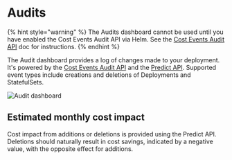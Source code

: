 # Audits

{% hint style="warning" %}
The Audits dashboard cannot be used until you have enabled the Cost Events Audit API via Helm. See the [Cost Events Audit API](/apis/apis-overview/cost-events-audit-api.md) doc for instructions.
{% endhint %}

The Audit dashboard provides a log of changes made to your deployment. It's powered by the [Cost Events Audit API](/apis/apis-overview/cost-events-audit-api.md) and the [Predict API](/apis/apis-overview/spec-cost-prediction-api.md). Supported event types include creations and deletions of Deployments and StatefulSets.

![Audit dashboard](/.gitbook/assets/audit.png)

## Estimated monthly cost impact

Cost impact from additions or deletions is provided using the Predict API. Deletions should naturally result in cost savings, indicated by a negative value, with the opposite effect for additions.
